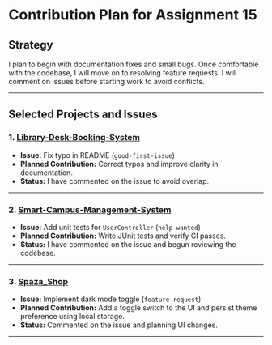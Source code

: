 # Contribution Plan for Assignment 15

##  Strategy
I plan to begin with documentation fixes and small bugs. Once comfortable with the codebase, I will move on to resolving feature requests. I will comment on issues before starting work to avoid conflicts.

---

##  Selected Projects and Issues

### 1. [Library-Desk-Booking-System](https://github.com/nikopangwa/Library-Desk-Booking-System)
- **Issue:** Fix typo in README (`good-first-issue`)
- **Planned Contribution:** Correct typos and improve clarity in documentation.
- **Status:** I have commented on the issue to avoid overlap.

---

### 2. [Smart-Campus-Management-System](https://github.com/nikopangwa/Smart-Campus-Management-System)
- **Issue:** Add unit tests for `UserController` (`help-wanted`)
- **Planned Contribution:** Write JUnit tests and verify CI passes.
- **Status:** I have commented on the issue and begun reviewing the codebase.

---

### 3. [Spaza_Shop](https://github.com/nikopangwa/spaza_shop)
- **Issue:** Implement dark mode toggle (`feature-request`)
- **Planned Contribution:** Add a toggle switch to the UI and persist theme preference using local storage.
- **Status:** Commented on the issue and planning UI changes.

---
